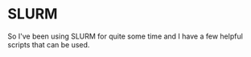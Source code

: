 # SLURM

So I've been using SLURM for quite some time and I have a few helpful scripts that can be used.